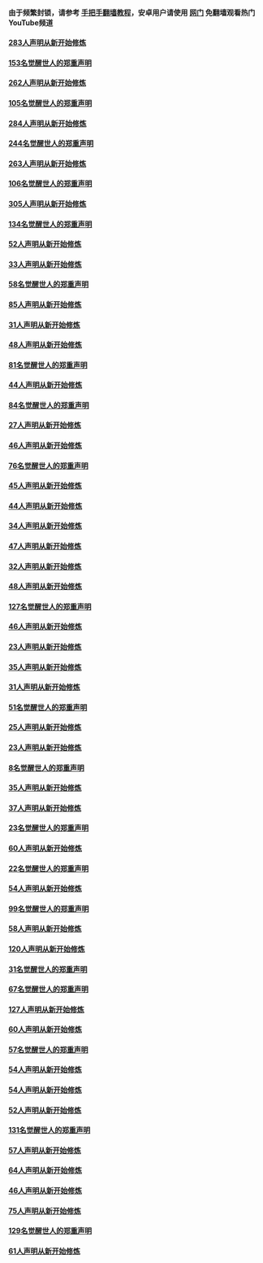 #### 由于频繁封锁，请参考 [手把手翻墙教程](https://github.com/gfw-breaker/guides/wiki/)，安卓用户请使用 [网门](https://github.com/gfw-breaker/nogfw/blob/master/dl.md?t=04181201) 免翻墙观看热门YouTube频道 

#### [283人声明从新开始修炼](../pages/91/423296.md?t=04181201) 

#### [153名觉醒世人的郑重声明](../pages/91/423295.md?t=04181201) 

#### [262人声明从新开始修炼](../pages/91/423004.md?t=04181201) 

#### [105名觉醒世人的郑重声明](../pages/91/423003.md?t=04181201) 

#### [284人声明从新开始修炼](../pages/91/422707.md?t=04181201) 

#### [244名觉醒世人的郑重声明](../pages/91/422706.md?t=04181201) 

#### [263人声明从新开始修炼](../pages/91/422553.md?t=04181201) 

#### [106名觉醒世人的郑重声明](../pages/91/422552.md?t=04181201) 

#### [305人声明从新开始修炼](../pages/91/422153.md?t=04181201) 

#### [134名觉醒世人的郑重声明](../pages/91/422152.md?t=04181201) 

#### [52人声明从新开始修炼](../pages/91/421846.md?t=04181201) 

#### [33人声明从新开始修炼](../pages/91/421804.md?t=04181201) 

#### [58名觉醒世人的郑重声明](../pages/91/421845.md?t=04181201) 

#### [85人声明从新开始修炼](../pages/91/421769.md?t=04181201) 

#### [31人声明从新开始修炼](../pages/91/421763.md?t=04181201) 

#### [48人声明从新开始修炼](../pages/91/421605.md?t=04181201) 

#### [81名觉醒世人的郑重声明](../pages/91/421656.md?t=04181201) 

#### [44人声明从新开始修炼](../pages/91/421544.md?t=04181201) 

#### [84名觉醒世人的郑重声明](../pages/91/421543.md?t=04181201) 

#### [27人声明从新开始修炼](../pages/91/421465.md?t=04181201) 

#### [46人声明从新开始修炼](../pages/91/421454.md?t=04181201) 

#### [76名觉醒世人的郑重声明](../pages/91/421453.md?t=04181201) 

#### [45人声明从新开始修炼](../pages/91/421452.md?t=04181201) 

#### [44人声明从新开始修炼](../pages/91/421422.md?t=04181201) 

#### [34人声明从新开始修炼](../pages/91/421322.md?t=04181201) 

#### [47人声明从新开始修炼](../pages/91/421264.md?t=04181201) 

#### [32人声明从新开始修炼](../pages/91/421225.md?t=04181201) 

#### [48人声明从新开始修炼](../pages/91/421202.md?t=04181201) 

#### [127名觉醒世人的郑重声明](../pages/91/421224.md?t=04181201) 

#### [46人声明从新开始修炼](../pages/91/421203.md?t=04181201) 

#### [23人声明从新开始修炼](../pages/91/421138.md?t=04181201) 

#### [35人声明从新开始修炼](../pages/91/421122.md?t=04181201) 

#### [31人声明从新开始修炼](../pages/91/421081.md?t=04181201) 

#### [51名觉醒世人的郑重声明](../pages/91/421080.md?t=04181201) 

#### [25人声明从新开始修炼](../pages/91/421020.md?t=04181201) 

#### [23人声明从新开始修炼](../pages/91/420884.md?t=04181201) 

#### [8名觉醒世人的郑重声明](../pages/91/420883.md?t=04181201) 

#### [35人声明从新开始修炼](../pages/91/420809.md?t=04181201) 

#### [37人声明从新开始修炼](../pages/91/420766.md?t=04181201) 

#### [23名觉醒世人的郑重声明](../pages/91/420765.md?t=04181201) 

#### [60人声明从新开始修炼](../pages/91/420727.md?t=04181201) 

#### [22名觉醒世人的郑重声明](../pages/91/420726.md?t=04181201) 

#### [54人声明从新开始修炼](../pages/91/420529.md?t=04181201) 

#### [99名觉醒世人的郑重声明](../pages/91/420528.md?t=04181201) 

#### [58人声明从新开始修炼](../pages/91/420198.md?t=04181201) 

#### [120人声明从新开始修炼](../pages/91/420141.md?t=04181201) 

#### [31名觉醒世人的郑重声明](../pages/91/420197.md?t=04181201) 

#### [67名觉醒世人的郑重声明](../pages/91/420140.md?t=04181201) 

#### [127人声明从新开始修炼](../pages/91/420082.md?t=04181201) 

#### [60人声明从新开始修炼](../pages/91/420081.md?t=04181201) 

#### [57名觉醒世人的郑重声明](../pages/91/420080.md?t=04181201) 

#### [54人声明从新开始修炼](../pages/91/419533.md?t=04181201) 

#### [54人声明从新开始修炼](../pages/91/419532.md?t=04181201) 

#### [52人声明从新开始修炼](../pages/91/419531.md?t=04181201) 

#### [131名觉醒世人的郑重声明](../pages/91/419530.md?t=04181201) 

#### [57人声明从新开始修炼](../pages/91/419430.md?t=04181201) 

#### [64人声明从新开始修炼](../pages/91/419429.md?t=04181201) 

#### [46人声明从新开始修炼](../pages/91/419428.md?t=04181201) 

#### [75人声明从新开始修炼](../pages/91/419427.md?t=04181201) 

#### [129名觉醒世人的郑重声明](../pages/91/419426.md?t=04181201) 

#### [61人声明从新开始修炼](../pages/91/419198.md?t=04181201) 

